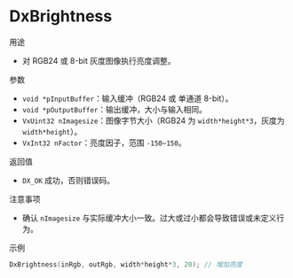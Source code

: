 # DxBrightness

用途
- 对 RGB24 或 8-bit 灰度图像执行亮度调整。

参数
- `void *pInputBuffer`：输入缓冲（RGB24 或 单通道 8-bit）。
- `void *pOutputBuffer`：输出缓冲，大小与输入相同。
- `VxUint32 nImagesize`：图像字节大小（RGB24 为 `width*height*3`，灰度为 `width*height`）。
- `VxInt32 nFactor`：亮度因子，范围 `-150~150`。

返回值
- `DX_OK` 成功，否则错误码。

注意事项
- 确认 `nImagesize` 与实际缓冲大小一致。过大或过小都会导致错误或未定义行为。

示例
```c
DxBrightness(inRgb, outRgb, width*height*3, 20); // 增加亮度
```